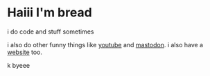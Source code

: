 # Haiii I'm bread
i do code and stuff sometimes

i also do other funny things like [youtube](https://youtube.com/@breadtf) and [mastodon](https://mastodon.social/@breadteleporter).
i also have a [website](https://breadteleporter.duckdns.org) too.

k byeee
